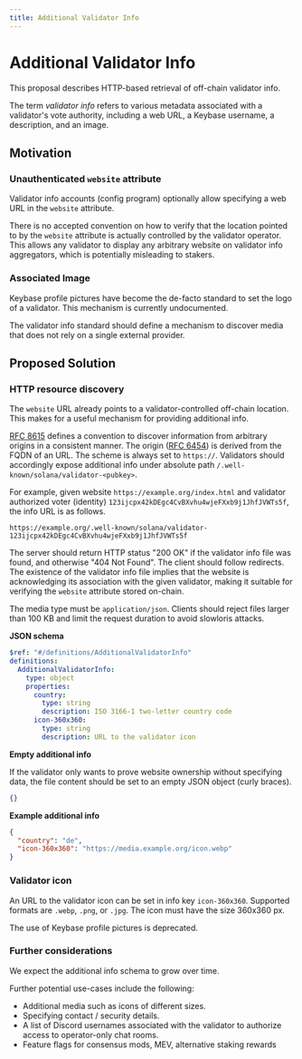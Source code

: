 ```yaml
---
title: Additional Validator Info
---
```


# Additional Validator Info

This proposal describes HTTP-based retrieval of off-chain validator info.

The term _validator info_ refers to various metadata associated with a validator's vote authority, including a web URL, a Keybase username, a description, and an image.

## Motivation

### Unauthenticated `website` attribute

Validator info accounts (config program) optionally allow specifying a web URL in the `website` attribute.

There is no accepted convention on how to verify that the location pointed to by the `website` attribute is actually controlled by the validator operator.
This allows any validator to display any arbitrary website on validator info aggregators, which is potentially misleading to stakers.

### Associated Image

Keybase profile pictures have become the de-facto standard to set the logo of a validator.
This mechanism is currently undocumented.

The validator info standard should define a mechanism to discover media that does not rely on a single external provider.

## Proposed Solution

### HTTP resource discovery

The `website` URL already points to a validator-controlled off-chain location.
This makes for a useful mechanism for providing additional info.

[RFC 8615] defines a convention to discover information from arbitrary origins in a consistent manner.
The origin ([RFC 6454]) is derived from the FQDN of an URL. The scheme is always set to `https://`.
Validators should accordingly expose additional info under absolute path `/.well-known/solana/validator-<pubkey>`.

[RFC 6454]: https://www.rfc-editor.org/rfc/rfc6454
[RFC 8615]: https://www.rfc-editor.org/rfc/rfc8615

For example, given website `https://example.org/index.html` and validator authorized voter (identity) `123ijcpx42kDEgc4CvBXvhu4wjeFXxb9j1JhfJVWTs5f`,
the info URL is as follows.

```
https://example.org/.well-known/solana/validator-123ijcpx42kDEgc4CvBXvhu4wjeFXxb9j1JhfJVWTs5f
```

The server should return HTTP status "200 OK" if the validator info file was found, and otherwise "404 Not Found".
The client should follow redirects.
The existence of the validator info file implies that the website is acknowledging its association with the given validator,
making it suitable for verifying the `website` attribute stored on-chain.

The media type must be `application/json`.
Clients should reject files larger than 100 KB and limit the request duration to avoid slowloris attacks.

**JSON schema**

```yaml
$ref: "#/definitions/AdditionalValidatorInfo"
definitions:
  AdditionalValidatorInfo:
    type: object
    properties:
      country:
        type: string
        description: ISO 3166-1 two-letter country code
      icon-360x360:
        type: string
        description: URL to the validator icon
```

**Empty additional info**

If the validator only wants to prove website ownership without specifying data,
the file content should be set to an empty JSON object (curly braces).

```json
{}
```

**Example additional info**

```json
{
  "country": "de",
  "icon-360x360": "https://media.example.org/icon.webp"
}
```

### Validator icon

An URL to the validator icon can be set in info key `icon-360x360`.
Supported formats are `.webp`, `.png`, or `.jpg`.
The icon must have the size 360x360 px.

The use of Keybase profile pictures is deprecated.

### Further considerations

We expect the additional info schema to grow over time.

Further potential use-cases include the following:
 - Additional media such as icons of different sizes.
 - Specifying contact / security details.
 - A list of Discord usernames associated with the validator to authorize access to operator-only chat rooms.
 - Feature flags for consensus mods, MEV, alternative staking rewards
